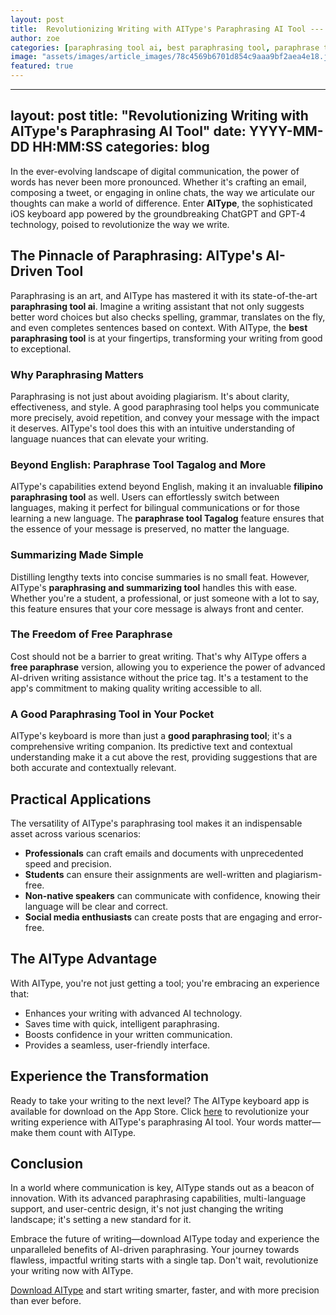 ```yaml
---
layout: post
title:  Revolutionizing Writing with AIType's Paraphrasing AI Tool --- Showcase how AIType's AI-driven paraphrasing tool is changing the writing landscape.
author: zoe
categories: [paraphrasing tool ai, best paraphrasing tool, paraphrase tool tagalog, paraphrasing and summarizing tool, filipino paraphrasing tool, free paraphrase, good paraphrasing tool]
image: "assets/images/article_images/78c4569b6701d854c9aaa9bf2aea4e18.jpg"
featured: true
---
```


---
layout: post
title: "Revolutionizing Writing with AIType's Paraphrasing AI Tool"
date: YYYY-MM-DD HH:MM:SS
categories: blog
---

In the ever-evolving landscape of digital communication, the power of words has never been more pronounced. Whether it's crafting an email, composing a tweet, or engaging in online chats, the way we articulate our thoughts can make a world of difference. Enter **AIType**, the sophisticated iOS keyboard app powered by the groundbreaking ChatGPT and GPT-4 technology, poised to revolutionize the way we write. 

## The Pinnacle of Paraphrasing: AIType's AI-Driven Tool

Paraphrasing is an art, and AIType has mastered it with its state-of-the-art **paraphrasing tool ai**. Imagine a writing assistant that not only suggests better word choices but also checks spelling, grammar, translates on the fly, and even completes sentences based on context. With AIType, the **best paraphrasing tool** is at your fingertips, transforming your writing from good to exceptional.

### Why Paraphrasing Matters

Paraphrasing is not just about avoiding plagiarism. It's about clarity, effectiveness, and style. A good paraphrasing tool helps you communicate more precisely, avoid repetition, and convey your message with the impact it deserves. AIType's tool does this with an intuitive understanding of language nuances that can elevate your writing.

### Beyond English: Paraphrase Tool Tagalog and More

AIType's capabilities extend beyond English, making it an invaluable **filipino paraphrasing tool** as well. Users can effortlessly switch between languages, making it perfect for bilingual communications or for those learning a new language. The **paraphrase tool Tagalog** feature ensures that the essence of your message is preserved, no matter the language.

### Summarizing Made Simple

Distilling lengthy texts into concise summaries is no small feat. However, AIType's **paraphrasing and summarizing tool** handles this with ease. Whether you're a student, a professional, or just someone with a lot to say, this feature ensures that your core message is always front and center.

### The Freedom of Free Paraphrase

Cost should not be a barrier to great writing. That's why AIType offers a **free paraphrase** version, allowing you to experience the power of advanced AI-driven writing assistance without the price tag. It's a testament to the app's commitment to making quality writing accessible to all.

### A Good Paraphrasing Tool in Your Pocket

AIType's keyboard is more than just a **good paraphrasing tool**; it's a comprehensive writing companion. Its predictive text and contextual understanding make it a cut above the rest, providing suggestions that are both accurate and contextually relevant.

## Practical Applications

The versatility of AIType's paraphrasing tool makes it an indispensable asset across various scenarios:

- **Professionals** can craft emails and documents with unprecedented speed and precision.
- **Students** can ensure their assignments are well-written and plagiarism-free.
- **Non-native speakers** can communicate with confidence, knowing their language will be clear and correct.
- **Social media enthusiasts** can create posts that are engaging and error-free.

## The AIType Advantage

With AIType, you're not just getting a tool; you're embracing an experience that:

- Enhances your writing with advanced AI technology.
- Saves time with quick, intelligent paraphrasing.
- Boosts confidence in your written communication.
- Provides a seamless, user-friendly interface.

## Experience the Transformation

Ready to take your writing to the next level? The AIType keyboard app is available for download on the App Store. Click [here](https://apps.apple.com/us/app/aitype-grammar-check-keyboard/id6469163944) to revolutionize your writing experience with AIType's paraphrasing AI tool. Your words matter—make them count with AIType.

## Conclusion

In a world where communication is key, AIType stands out as a beacon of innovation. With its advanced paraphrasing capabilities, multi-language support, and user-centric design, it's not just changing the writing landscape; it's setting a new standard for it. 

Embrace the future of writing—download AIType today and experience the unparalleled benefits of AI-driven paraphrasing. Your journey towards flawless, impactful writing starts with a single tap. Don't wait, revolutionize your writing now with AIType.

[Download AIType](https://apps.apple.com/us/app/aitype-grammar-check-keyboard/id6469163944) and start writing smarter, faster, and with more precision than ever before.